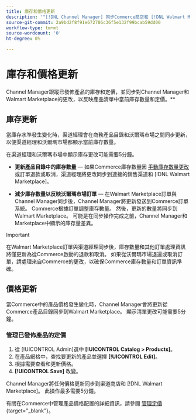 ```yaml
---
title: 庫存和價格更新
description: '"[!DNL Channel Manager] 同步Commerce商店和 [!DNL Walmart Marketplace] 以便您能夠從Commerce Admin管理您的銷售渠道操作"'
source-git-commit: 2a9bd2f8f91e672786c36f5e132f99bcab59dd00
workflow-type: tm+mt
source-wordcount: '0'
ht-degree: 0%

---
```



# 庫存和價格更新

Channel Manager跟蹤已發佈產品的庫存和定價，並同步對Channel Manager和Walmart Marketplace的更改，以反映產品清單中當前庫存數量和定價。**

## 庫存更新

當庫存水準發生變化時，渠道經理會在商務產品目錄和沃爾瑪市場之間同步更新，以便渠道經理和沃爾瑪市場都顯示當前庫存數量。

在渠道經理和沃爾瑪市場中顯示庫存更改可能需要5分鐘。

* **更新產品目錄中的庫存數量** — 如果Commerce庫存數量因 [手動庫存數量更改](https://docs.magento.com/user-guide/catalog/inventory-product-quantity.html) 或訂單退款或取消，渠道經理將更改同步到連接的銷售渠道和 [!DNL Walmart Marketplace]。

* **減少庫存數量以反映沃爾瑪市場訂單** — 在Walmart Marketplace訂單與Channel Manager同步後，Channel Manager將更新發送到Commerce訂單系統。 Commerce根據訂單調整庫存數量。 然後，更新的數量將同步到Walmart Marketplace。 可能是在同步操作完成之前，Channel Manager和Marketplace中顯示的庫存量差異。

>[!IMPORTANT]
>
> 在Walmart Marketplace訂單與渠道經理同步後，庫存數量和其他訂單處理資訊將僅更新為從Commerce啟動的退款和取消。 如果從沃爾瑪市場退還或取消訂單，請處理來自Commerce的更改，以確保Commerce庫存數量和訂單資訊準確。

## 價格更新

當Commerce中的產品價格發生變化時，Channel Manager會將更新從Commerce產品目錄同步到Walmart Marketplace。 顯示清單更改可能需要5分鐘。

### 管理已發佈產品的定價

1. 從 [!UICONTROL Admin]選中 **[!UICONTROL Catalog > Products]**。
1. 在產品網格中，查找要更新的產品並選擇 **[!UICONTROL Edit]**。
1. 根據需要查看和更新價格。
1. **[!UICONTROL Save]** 改變。

Channel Manager將任何價格更新同步到渠道商店和 [!DNL Walmart Marketplace]。 此操作最多需要5分鐘。

有關在Commerce中管理產品價格配置的詳細資訊，請參閱 [管理定價](https://docs.magento.com/user-guide/catalog/pricing.html){target=&quot;_blank&quot;}。

